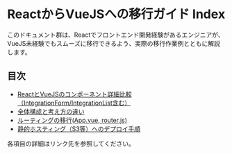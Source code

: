 # ReactからVueJSへの移行ガイド Index

このドキュメント群は、Reactでフロントエンド開発経験があるエンジニアが、VueJS未経験でもスムーズに移行できるよう、実際の移行作業例とともに解説します。




## 目次

- [ReactとVueJSのコンポーネント詳細比較（IntegrationForm/IntegrationList含む）](./react_vue_component_comparison.md)
- [全体構成と考え方の違い](./structure.md)
- [ルーティングの移行(App.vue, router.js)](./routing.md)
- [静的ホスティング（S3等）へのデプロイ手順](./deploy_static_hosting.md)


各項目の詳細はリンク先を参照してください。
